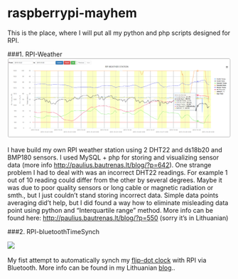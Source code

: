 # raspberrypi-mayhem
This is the place, where I will put all my python and php scripts designed for RPI.

###1. RPI-Weather
<img src="/RPI-Weather/img/rpi_weather.png" width="800">


I have build my own RPI weather station using 2 DHT22 and ds18b20 and BMP180 sensors. I used MySQL + php for storing and visualizing sensor data (more info http://paulius.bautrenas.lt/blog/?p=642). One strange problem I had to deal with was an incorrect DHT22 readings. For example 1 out of 10 reading could differ from the other by several degrees. Maybe it was due to poor quality sensors or long cable or magnetic radiation or smth., but I just couldn’t stand storing incorrect data. Simple data points averaging did’t help, but I did found a way how to eliminate misleading data point using python and “Interquartile range” method. More info can be found here: http://paulius.bautrenas.lt/blog/?p=550 (sorry it’s in Lithuanian)


###2. RPI-bluetoothTimeSynch

![](http://paulius.bautrenas.lt/blog/wp-content/uploads/2015/04/flip-dot-clock-synch.png)

My fist attempt to automatically synch my [flip-dot clock](http://github.com/pauliusbau/electronics-farm/tree/master/Flip-Dot%20Clock) with RPI via Bluetooth. More info can be found in my Lithuanian [blog](http://paulius.bautrenas.lt/blog/?p=750)..
